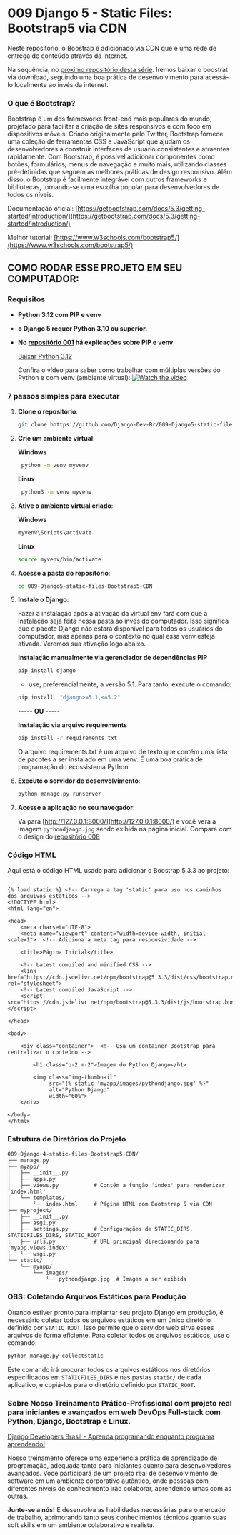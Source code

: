
# 009 Django 5 - Static Files: Bootstrap5 via CDN

Neste repositório, o Boostrap é adicionado via CDN que é uma rede de entrega de conteúdo através da internet. 

Na sequência, no [próximo repositório desta série](https://github.com/Django-Dev-Br/010-Django-4-Static-Files-Bootstrap5-local). Iremos baixar o boostrat via download, seguindo uma boa prática de desenvolvimento para acessá-lo localmente ao invés da internet.

### O que é Bootstrap?

Bootstrap é um dos frameworks front-end mais populares do mundo, projetado para facilitar a criação de sites responsivos e com foco em dispositivos móveis. Criado originalmente pelo Twitter, Bootstrap fornece uma coleção de ferramentas CSS e JavaScript que ajudam os desenvolvedores a construir interfaces de usuário consistentes e atraentes rapidamente. Com Bootstrap, é possível adicionar componentes como botões, formulários, menus de navegação e muito mais, utilizando classes pré-definidas que seguem as melhores práticas de design responsivo. Além disso, o Bootstrap é facilmente integrável com outros frameworks e bibliotecas, tornando-se uma escolha popular para desenvolvedores de todos os níveis.

Documentação oficial: [https://getbootstrap.com/docs/5.3/getting-started/introduction/](https://getbootstrap.com/docs/5.3/getting-started/introduction/)

Melhor tutorial: [https://www.w3schools.com/bootstrap5/](https://www.w3schools.com/bootstrap5/)


## COMO RODAR ESSE PROJETO EM SEU COMPUTADOR:

### Requisitos

- **Python 3.12 com PIP e venv**
- **o Django 5 requer Python 3.10 ou superior.**

- **No [repositório 001](https://github.com/Django-Dev-Br/001-django4-basic-project) há explicações sobre PIP e venv**
  
  [Baixar Python 3.12](https://www.python.org/downloads/release/python-3122/)

   Confira o vídeo para saber como trabalhar com múltiplas versões do Python e com venv (ambiente virtual):
  [![Watch the video](https://img.youtube.com/vi/eetDeQrv0Rs/0.jpg)](https://youtu.be/eetDeQrv0Rs)


### 7 passos simples para executar

1. **Clone o repositório**:
    ```bash
    git clone hhttps://github.com/Django-Dev-Br/009-Django5-static-files-Bootstrap5-CDN.git
    ```

2. **Crie um ambiente virtual**:
   
    **Windows**
    ```bash
     python -m venv myvenv  
    ```
   **Linux**
    ```bash
     python3 -m venv myvenv  
    ```

3. **Ative o ambiente virtual criado**:
   
    **Windows**
    ```bash
    myvenv\Scripts\activate  
    ```

   **Linux**
    ```bash
    source myvenv/bin/activate  
    ```
    
4. **Acesse a pasta do repositório**:
    ```bash
    cd 009-Django5-static-files-Bootstrap5-CDN
    ```
    
5. **Instale o Django**:

   Fazer a instalação após a ativação da virtual env fará com que a instalação seja feita nessa pasta ao invés do computador. Isso significa que o pacote Django não estará disponivel para todos os usuários do computador, mas apenas para o contexto no qual essa venv esteja ativada. Veremos sua ativação logo abaixo.

    **Instalação manualmente via gerenciador de dependências PIP**
    ```bash
    pip install django
    ```
    - use, preferencialmente, a versão 5.1. Para tanto, execute o comando:

     ```bash
    pip install  "django>=5.1,<=5.2"
    ```

    ----- **OU** -----

    **Instalação via arquivo requirements**
    ```bash
    pip install -r requirements.txt
    ```
    O arquivo requirements.txt é um arquivo de texto que contém uma lista de pacotes a ser instalado em uma venv. É uma boa prática de programação do ecossistema Python.

6. **Execute o servidor de desenvolvimento**:
    ```bash
    python manage.py runserver
    ```

7. **Acesse a aplicação no seu navegador**:

   Vá para [http://127.0.0.1:8000/](http://127.0.0.1:8000/) e você verá a imagem `pythondjango.jpg` sendo exibida na página inicial. Compare com o design do [repositório 008](https://github.com/Django-Dev-Br/008-Django-4-static-files)

### Código HTML 

Aqui está o código HTML usado para adicionar o Boostrap 5.3.3 ao projeto:

```
 
{% load static %} <!-- Carrega a tag 'static' para uso nos caminhos dos arquivos estáticos -->
<!DOCTYPE html>
<html lang="en">

<head>
    <meta charset="UTF-8">
    <meta name="viewport" content="width=device-width, initial-scale=1">  <!-- Adiciona a meta tag para responsividade -->

    <title>Página Inicial</title>
    
    <!-- Latest compiled and minified CSS -->
    <link href="https://cdn.jsdelivr.net/npm/bootstrap@5.3.3/dist/css/bootstrap.min.css" rel="stylesheet">
    <!-- Latest compiled JavaScript -->
    <script src="https://cdn.jsdelivr.net/npm/bootstrap@5.3.3/dist/js/bootstrap.bundle.min.js"></script>

</head>

<body>

    <div class="container">  <!-- Usa um container Bootstrap para centralizar o conteúdo -->

        <h1 class="p-2 m-2">Imagem do Python Django</h1>

        <img class="img-thumbnail"  
             src="{% static 'myapp/images/pythondjango.jpg' %}" 
             alt="Python Django"
             width="60%">
    </div>
    
</body>
</html>
```

### Estrutura de Diretórios do Projeto

```
009-Django-4-static-files-Bootstrap5-CDN/
├── manage.py
├── myapp/
│   ├── __init__.py
│   ├── apps.py
│   ├── views.py           # Contém a função 'index' para renderizar 'index.html'
│   └── templates/
│       └── index.html     # Página HTML com Bootstrap 5 via CDN
├── myproject/
│   ├── __init__.py
│   ├── asgi.py
│   ├── settings.py        # Configurações de STATIC_DIRS, STATICFILES_DIRS, STATIC_ROOT
│   ├── urls.py            # URL principal direcionando para 'myapp.views.index'
│   └── wsgi.py
└── static/
    └── myapp/
        └── images/
            └── pythondjango.jpg  # Imagem a ser exibida
```

### OBS: Coletando Arquivos Estáticos para Produção

Quando estiver pronto para implantar seu projeto Django em produção, é necessário coletar todos os arquivos estáticos em um único diretório definido por `STATIC_ROOT`. Isso permite que o servidor web sirva esses arquivos de forma eficiente. Para coletar todos os arquivos estáticos, use o comando:

```bash
python manage.py collectstatic
```

Este comando irá procurar todos os arquivos estáticos nos diretórios especificados em `STATICFILES_DIRS` e nas pastas `static/` de cada aplicativo, e copiá-los para o diretório definido por `STATIC_ROOT`.

### Sobre Nosso Treinamento Prático-Profissional com projeto real para iniciantes e avançados em web DevOps Full-stack com Python, Django, Bootstrap e Linux.

[Django Developers Brasil - Aprenda programando enquanto programa aprendendo!](https://django.dev.br/)

Nosso treinamento oferece uma experiência prática de aprendizado de programação, adequada tanto para iniciantes quanto para desenvolvedores avançados. Você participará de um projeto real de desenvolvimento de software em um ambiente corporativo autêntico, onde pessoas com diferentes níveis de conhecimento irão colaborar, aprendendo umas com as outras.

**Junte-se a nós!** E desenvolva as habilidades necessárias para o mercado de trabalho, aprimorando tanto seus conhecimentos técnicos quanto suas soft skills em um ambiente colaborativo e realista.
